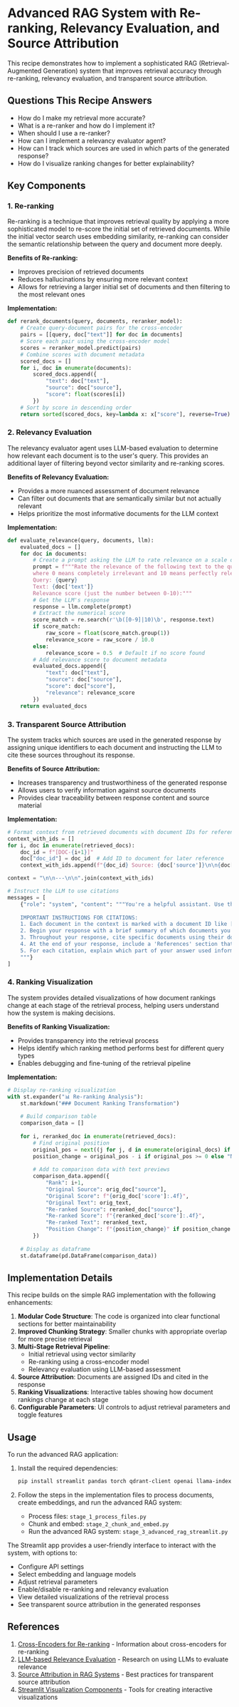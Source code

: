 # Advanced RAG System with Re-ranking, Relevancy Evaluation, and Source Attribution

This recipe demonstrates how to implement a sophisticated RAG (Retrieval-Augmented Generation) system that improves retrieval accuracy through re-ranking, relevancy evaluation, and transparent source attribution.

## Questions This Recipe Answers
- How do I make my retrieval more accurate?
- What is a re-ranker and how do I implement it?
- When should I use a re-ranker?
- How can I implement a relevancy evaluator agent?
- How can I track which sources are used in which parts of the generated response?
- How do I visualize ranking changes for better explainability?

## Key Components

### 1. Re-ranking
Re-ranking is a technique that improves retrieval quality by applying a more sophisticated model to re-score the initial set of retrieved documents. While the initial vector search uses embedding similarity, re-ranking can consider the semantic relationship between the query and document more deeply.

**Benefits of Re-ranking:**
- Improves precision of retrieved documents
- Reduces hallucinations by ensuring more relevant context
- Allows for retrieving a larger initial set of documents and then filtering to the most relevant ones

**Implementation:**
```python
def rerank_documents(query, documents, reranker_model):
    # Create query-document pairs for the cross-encoder
    pairs = [[query, doc["text"]] for doc in documents]
    # Score each pair using the cross-encoder model
    scores = reranker_model.predict(pairs)
    # Combine scores with document metadata
    scored_docs = []
    for i, doc in enumerate(documents):
        scored_docs.append({
            "text": doc["text"],
            "source": doc["source"],
            "score": float(scores[i])
        })
    # Sort by score in descending order
    return sorted(scored_docs, key=lambda x: x["score"], reverse=True)
```

### 2. Relevancy Evaluation
The relevancy evaluator agent uses LLM-based evaluation to determine how relevant each document is to the user's query. This provides an additional layer of filtering beyond vector similarity and re-ranking scores.

**Benefits of Relevancy Evaluation:**
- Provides a more nuanced assessment of document relevance
- Can filter out documents that are semantically similar but not actually relevant
- Helps prioritize the most informative documents for the LLM context

**Implementation:**
```python
def evaluate_relevance(query, documents, llm):
    evaluated_docs = []
    for doc in documents:
        # Create a prompt asking the LLM to rate relevance on a scale of 0-10
        prompt = f"""Rate the relevance of the following text to the query on a scale of 0 to 10, 
        where 0 means completely irrelevant and 10 means perfectly relevant.
        Query: {query}
        Text: {doc['text']}
        Relevance score (just the number between 0-10):"""
        # Get the LLM's response
        response = llm.complete(prompt)
        # Extract the numerical score
        score_match = re.search(r'\b([0-9]|10)\b', response.text)
        if score_match:
            raw_score = float(score_match.group(1))
            relevance_score = raw_score / 10.0
        else:
            relevance_score = 0.5  # Default if no score found
        # Add relevance score to document metadata
        evaluated_docs.append({
            "text": doc["text"],
            "source": doc["source"],
            "score": doc["score"],
            "relevance": relevance_score
        })
    return evaluated_docs
```

### 3. Transparent Source Attribution
The system tracks which sources are used in the generated response by assigning unique identifiers to each document and instructing the LLM to cite these sources throughout its response.

**Benefits of Source Attribution:**
- Increases transparency and trustworthiness of the generated response
- Allows users to verify information against source documents
- Provides clear traceability between response content and source material

**Implementation:**
```python
# Format context from retrieved documents with document IDs for reference
context_with_ids = []
for i, doc in enumerate(retrieved_docs):
    doc_id = f"[DOC-{i+1}]"
    doc["doc_id"] = doc_id  # Add ID to document for later reference
    context_with_ids.append(f"{doc_id} Source: {doc['source']}\n\n{doc['text']}")

context = "\n\n---\n\n".join(context_with_ids)

# Instruct the LLM to use citations
messages = [
    {"role": "system", "content": """You're a helpful assistant. Use the provided context to answer questions accurately.
    
    IMPORTANT INSTRUCTIONS FOR CITATIONS:
    1. Each document in the context is marked with a document ID like [DOC-1], [DOC-2], etc.
    2. Begin your response with a brief summary of which documents you're using.
    3. Throughout your response, cite specific documents using their document IDs in brackets.
    4. At the end of your response, include a 'References' section that lists all documents you cited.
    5. For each citation, explain which part of your answer used information from that document.
    """}
]
```

### 4. Ranking Visualization
The system provides detailed visualizations of how document rankings change at each stage of the retrieval process, helping users understand how the system is making decisions.

**Benefits of Ranking Visualization:**
- Provides transparency into the retrieval process
- Helps identify which ranking method performs best for different query types
- Enables debugging and fine-tuning of the retrieval pipeline

**Implementation:**
```python
# Display re-ranking visualization
with st.expander("📊 Re-ranking Analysis"):
    st.markdown("### Document Ranking Transformation")
    
    # Build comparison table
    comparison_data = []
    
    for i, reranked_doc in enumerate(retrieved_docs):
        # Find original position
        original_pos = next((j for j, d in enumerate(original_docs) if d["text"] == reranked_doc["text"]), -1)
        position_change = original_pos - i if original_pos >= 0 else "N/A"
        
        # Add to comparison data with text previews
        comparison_data.append({
            "Rank": i+1,
            "Original Source": orig_doc["source"],
            "Original Score": f"{orig_doc['score']:.4f}",
            "Original Text": orig_text,
            "Re-ranked Source": reranked_doc["source"],
            "Re-ranked Score": f"{reranked_doc['score']:.4f}",
            "Re-ranked Text": reranked_text,
            "Position Change": f"{position_change}" if position_change != "N/A" else "N/A"
        })
    
    # Display as dataframe
    st.dataframe(pd.DataFrame(comparison_data))
```

## Implementation Details

This recipe builds on the simple RAG implementation with the following enhancements:

1. **Modular Code Structure**: The code is organized into clear functional sections for better maintainability
2. **Improved Chunking Strategy**: Smaller chunks with appropriate overlap for more precise retrieval
3. **Multi-Stage Retrieval Pipeline**:
   - Initial retrieval using vector similarity
   - Re-ranking using a cross-encoder model
   - Relevancy evaluation using LLM-based assessment
4. **Source Attribution**: Documents are assigned IDs and cited in the response
5. **Ranking Visualizations**: Interactive tables showing how document rankings change at each stage
6. **Configurable Parameters**: UI controls to adjust retrieval parameters and toggle features

## Usage

To run the advanced RAG application:

1. Install the required dependencies:
   ```bash
   pip install streamlit pandas torch qdrant-client openai llama-index sentence-transformers langchain-text-splitters tqdm docling
   ```

2. Follow the steps in the implementation files to process documents, create embeddings, and run the advanced RAG system:

   - Process files: `stage_1_process_files.py`
   - Chunk and embed: `stage_2_chunk_and_embed.py`
   - Run the advanced RAG system: `stage_3_advanced_rag_streamlit.py`

The Streamlit app provides a user-friendly interface to interact with the system, with options to:
- Configure API settings
- Select embedding and language models
- Adjust retrieval parameters
- Enable/disable re-ranking and relevancy evaluation
- View detailed visualizations of the retrieval process
- See transparent source attribution in the generated responses

## References
1. [Cross-Encoders for Re-ranking](https://www.sbert.net/examples/applications/cross-encoder/README.html) - Information about cross-encoders for re-ranking
2. [LLM-based Relevance Evaluation](https://arxiv.org/abs/2305.14627) - Research on using LLMs to evaluate relevance
3. [Source Attribution in RAG Systems](https://towardsdatascience.com/source-attribution-in-rag-systems-9da599c76110) - Best practices for transparent source attribution
4. [Streamlit Visualization Components](https://docs.streamlit.io/library/api-reference/charts) - Tools for creating interactive visualizations
